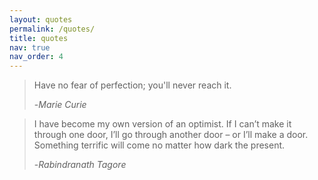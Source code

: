 ```yaml
---
layout: quotes
permalink: /quotes/
title: quotes
nav: true
nav_order: 4
---
```


> Have no fear of perfection; you'll never reach it.
>
> -*Marie Curie*

> I have become my own version of an optimist. If I can’t make it through one door, I’ll go through another door – or I’ll make a door. Something terrific will come no matter how dark the present.
>
> -*Rabindranath Tagore*